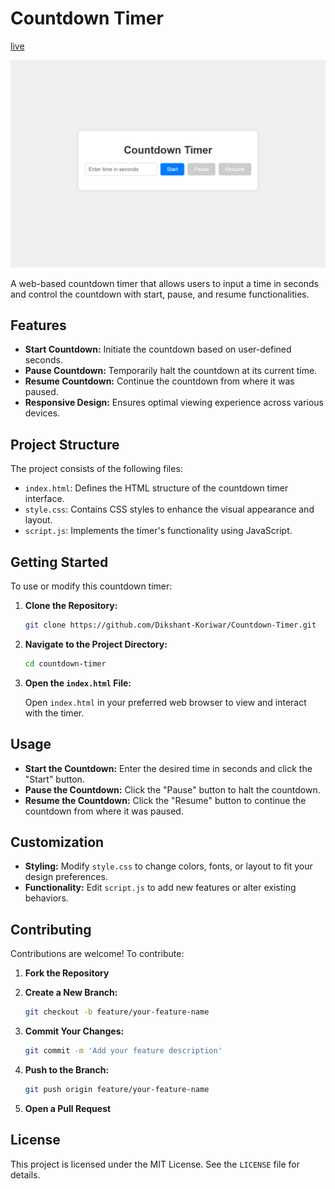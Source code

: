 ﻿# Countdown Timer 

[live](https://countdown-timer-gamma-lime.vercel.app/)

<img src="./images/view.png" alt="Screenshot of the Countdown Timer" />

A web-based countdown timer that allows users to input a time in seconds and control the countdown with start, pause, and resume functionalities.

## Features

- **Start Countdown:** Initiate the countdown based on user-defined seconds.
- **Pause Countdown:** Temporarily halt the countdown at its current time.
- **Resume Countdown:** Continue the countdown from where it was paused.
- **Responsive Design:** Ensures optimal viewing experience across various devices.

## Project Structure

The project consists of the following files:

- `index.html`: Defines the HTML structure of the countdown timer interface.
- `style.css`: Contains CSS styles to enhance the visual appearance and layout.
- `script.js`: Implements the timer's functionality using JavaScript.

## Getting Started

To use or modify this countdown timer:

1. **Clone the Repository:**

   ```bash
   git clone https://github.com/Dikshant-Koriwar/Countdown-Timer.git
   ```


2. **Navigate to the Project Directory:**

   ```bash
   cd countdown-timer
   ```


3. **Open the `index.html` File:**

   Open `index.html` in your preferred web browser to view and interact with the timer.

## Usage

- **Start the Countdown:** Enter the desired time in seconds and click the "Start" button.
- **Pause the Countdown:** Click the "Pause" button to halt the countdown.
- **Resume the Countdown:** Click the "Resume" button to continue the countdown from where it was paused.

## Customization

- **Styling:** Modify `style.css` to change colors, fonts, or layout to fit your design preferences.
- **Functionality:** Edit `script.js` to add new features or alter existing behaviors.

## Contributing

Contributions are welcome! To contribute:

1. **Fork the Repository**
2. **Create a New Branch:**

   ```bash
   git checkout -b feature/your-feature-name
   ```


3. **Commit Your Changes:**

   ```bash
   git commit -m 'Add your feature description'
   ```


4. **Push to the Branch:**

   ```bash
   git push origin feature/your-feature-name
   ```


5. **Open a Pull Request**

## License

This project is licensed under the MIT License. See the `LICENSE` file for details.

